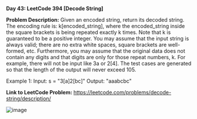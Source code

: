 **Day 43: LeetCode 394 [Decode String]**

**Problem Description:**
Given an encoded string, return its decoded string.
The encoding rule is: k[encoded_string], where the encoded_string inside the square brackets is being repeated exactly k times. Note that k is guaranteed to be a positive integer.
You may assume that the input string is always valid; there are no extra white spaces, square brackets are well-formed, etc. Furthermore, you may assume that the original data does not contain any digits and that digits are only for those repeat numbers, k. For example, there will not be input like 3a or 2[4].
The test cases are generated so that the length of the output will never exceed 105.

Example 1:
Input: s = "3[a]2[bc]"
Output: "aaabcbc"

**Link to LeetCode Problem:**
https://leetcode.com/problems/decode-string/description/

![image](https://github.com/404reese/100DaysOfJava/assets/135740066/41056a6f-9232-486e-9d63-a1fc51e61f0f)
